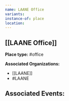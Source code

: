 ```yaml
---
name: LAANE Office
variants: 
instance-of: place
location: 
---
```

## [[LAANE Office]]

**Place type:** #office

**Associated Organizations:** 
- [[LAANE]]
- #LAANE

**Associated Events:** 
- 